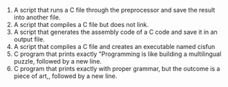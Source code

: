 1. A script that runs a C file through the preprocessor and save the result into another file.
2. A script that compiles a C file but does not link.
3. A script that generates the assembly code of a C code and save it in an output file.
4. A script that compiles a C file and creates an executable named cisfun
5. C program that prints exactly "Programming is like building a multilingual puzzle, followed by a new line.
6. C program that prints exactly with proper grammar, but the outcome is a piece of art,, followed by a new line.